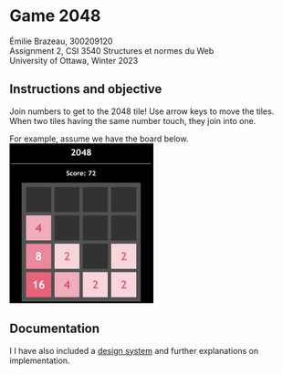 # Game 2048
Émilie Brazeau, 300209120
</br>Assignment 2, CSI 3540 Structures et normes du Web
</br>University of Ottawa, Winter 2023

## Instructions and objective
Join numbers to get to the 2048 tile! Use arrow keys to move the tiles. When two tiles having the same number touch, they join into one.

For example, assume we have the board below.
<img src="/docs/initialState.jpg" width="50%"/>

## Documentation
I 
I have also included a [design system](/docs/design_system.md) and further explanations on implementation.
